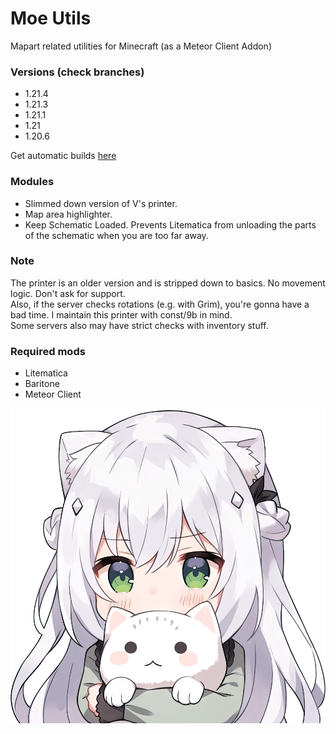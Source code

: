 # Moe Utils
Mapart related utilities for Minecraft (as a Meteor Client Addon)

### Versions (check branches)
- 1.21.4
- 1.21.3
- 1.21.1
- 1.21
- 1.20.6

Get automatic builds [here](https://github.com/Kyuunex/moe-utils/releases)

### Modules
+ Slimmed down version of V's printer.
+ Map area highlighter. 
+ Keep Schematic Loaded. Prevents Litematica from unloading the parts of the schematic when you are too far away.

### Note
The printer is an older version and is stripped down to basics. No movement logic. Don't ask for support.  
Also, if the server checks rotations (e.g. with Grim), you're gonna have a bad time. 
I maintain this printer with const/9b in mind.  
Some servers also may have strict checks with inventory stuff.

### Required mods
+ Litematica
+ Baritone
+ Meteor Client

![moe](src/main/resources/assets/moe-utils/icon.png)
